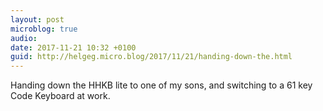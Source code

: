 ```yaml
---
layout: post
microblog: true
audio: 
date: 2017-11-21 10:32 +0100
guid: http://helgeg.micro.blog/2017/11/21/handing-down-the.html
---
```

Handing down the HHKB lite to one of my sons, and switching to a 61 key Code Keyboard at work.
